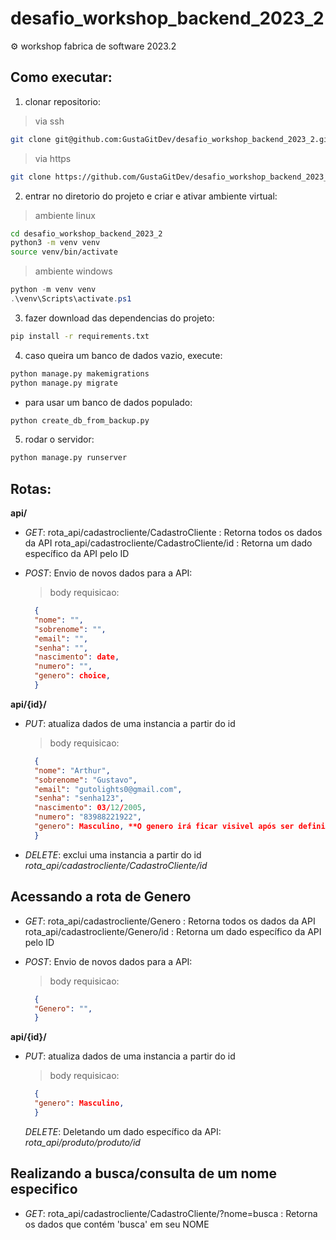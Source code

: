 # desafio_workshop_backend_2023_2
⚙ workshop fabrica de software 2023.2

## Como executar:

1. clonar repositorio:
> via ssh
```bash
git clone git@github.com:GustaGitDev/desafio_workshop_backend_2023_2.git
```       

> via https
```bash
git clone https://github.com/GustaGitDev/desafio_workshop_backend_2023_2.git
```

2. entrar no diretorio do projeto e criar e ativar ambiente virtual:
> ambiente linux
```bash
cd desafio_workshop_backend_2023_2
python3 -m venv venv
source venv/bin/activate
```
> ambiente windows
```ps1
python -m venv venv
.\venv\Scripts\activate.ps1
```

3. fazer download das dependencias do projeto:
```bash
pip install -r requirements.txt
```

4. caso queira um banco de dados vazio, execute:
```bash
python manage.py makemigrations
python manage.py migrate
```
- para usar um banco de dados populado:
```bash
python create_db_from_backup.py
```

5. rodar o servidor:
```bash
python manage.py runserver
```

## Rotas:

**api/**
- *GET*: 
  rota_api/cadastrocliente/CadastroCliente : Retorna todos os dados da API
  rota_api/cadastrocliente/CadastroCliente/id : Retorna um dado específico da API pelo ID

- *POST*: Envio de novos dados para a API:
    > body requisicao:
    ```json
      {
      "nome": "",
      "sobrenome": "",
      "email": "",
      "senha": "",
      "nascimento": date,
      "numero": "",
      "genero": choice,
      }
    ```

**api/{id}/**
- *PUT*: atualiza dados de uma instancia a partir do id
    > body requisicao:
    ```json
      {
      "nome": "Arthur",
      "sobrenome": "Gustavo",
      "email": "gutolights0@gmail.com",
      "senha": "senha123",
      "nascimento": 03/12/2005,
      "numero": "83988221922",
      "genero": Masculino, **O genero irá ficar visivel após ser definido na rota Genero**
      }
    ```

- *DELETE*: exclui uma instancia a partir do id *rota_api/cadastrocliente/CadastroCliente/id*

 ## Acessando a rota de Genero

 - *GET*: 
  rota_api/cadastrocliente/Genero : Retorna todos os dados da API
  rota_api/cadastrocliente/Genero/id : Retorna um dado específico da API pelo ID

 - *POST*: Envio de novos dados para a API:
    > body requisicao:
    ```json
      {
      "Genero": "",
      }
    ```

**api/{id}/**
- *PUT*: atualiza dados de uma instancia a partir do id
    > body requisicao:
    ```json
      {
      "genero": Masculino,
      }
    ```
  *DELETE*: Deletando um dado específico da API: *rota_api/produto/produto/id*

## Realizando a **busca/consulta** de um nome especifico

- *GET*:
  rota_api/cadastrocliente/CadastroCliente/?nome=busca : Retorna os dados que contém 'busca' em seu NOME